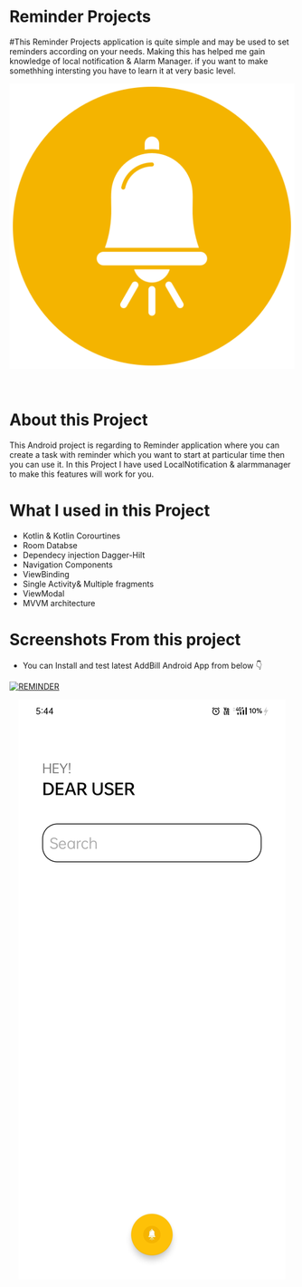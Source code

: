 # Reminder Projects
#This Reminder Projects application is quite simple and may be used to set reminders according on your needs. Making this has helped me gain knowledge of local notification &  Alarm Manager.
if you want to make somethhing intersting you have to learn it at very basic level.

<p align="center">
  
<img   src="https://github.com/AzadTom/TODOReminder/blob/master/app/src/main/assets/icon.png">
</p>
<br>


# About this Project
This Android project is regarding to Reminder application where you can create a task with reminder which you want to start at particular time then you can use it.
In this Project I have used LocalNotification & alarmmanager  to make this features will work for you.

# What I used in this Project 
* Kotlin & Kotlin Corourtines
* Room Databse
* Dependecy injection Dagger-Hilt
* Navigation Components
* ViewBinding
* Single Activity& Multiple fragments
* ViewModal
* MVVM architecture



# Screenshots From this project

* You can Install and test latest  AddBill Android App from below 👇

[![REMINDER](https://img.shields.io/badge/AddBill-APK-red.svg?style=for-the-badge&logo=android)](https://github.com/AzadTom/TODOReminder/raw/master/app/release/app-release.apk)

<p align="center">
    <img  src="https://github.com/AzadTom/TODOReminder/blob/master/app/src/main/assets/01%20(1).jpg">
</p>
<br>

